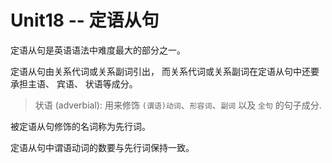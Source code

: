 # Unit18 -- 定语从句

定语从句是英语语法中难度最大的部分之一。

定语从句由关系代词或关系副词引出， 而关系代词或关系副词在定语从句中还要承担主语、 宾语、 状语等成分。

> 状语 (adverbial): 用来修饰 `(谓语)动词`、`形容词`、`副词` 以及 `全句` 的句子成分. 

被定语从句修饰的名词称为先行词。

定语从句中谓语动词的数要与先行词保持一致。

